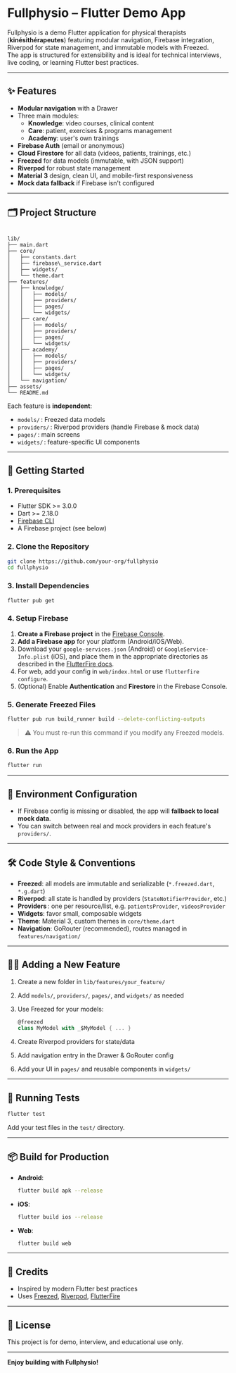 # Fullphysio – Flutter Demo App

Fullphysio is a demo Flutter application for physical therapists (**kinésithérapeutes**) featuring modular navigation, Firebase integration, Riverpod for state management, and immutable models with Freezed.  
The app is structured for extensibility and is ideal for technical interviews, live coding, or learning Flutter best practices.

---

## ✨ Features

- **Modular navigation** with a Drawer
- Three main modules:
  - **Knowledge**: video courses, clinical content
  - **Care**: patient, exercises & programs management
  - **Academy**: user's own trainings
- **Firebase Auth** (email or anonymous)
- **Cloud Firestore** for all data (videos, patients, trainings, etc.)
- **Freezed** for data models (immutable, with JSON support)
- **Riverpod** for robust state management
- **Material 3** design, clean UI, and mobile-first responsiveness
- **Mock data fallback** if Firebase isn't configured

---

## 🗂️ Project Structure

```

lib/
├── main.dart
├── core/
│   ├── constants.dart
│   ├── firebase\_service.dart
│   ├── widgets/
│   └── theme.dart
├── features/
│   ├── knowledge/
│   │   ├── models/
│   │   ├── providers/
│   │   ├── pages/
│   │   └── widgets/
│   ├── care/
│   │   ├── models/
│   │   ├── providers/
│   │   ├── pages/
│   │   └── widgets/
│   ├── academy/
│   │   ├── models/
│   │   ├── providers/
│   │   ├── pages/
│   │   └── widgets/
│   └── navigation/
├── assets/
└── README.md

```

Each feature is **independent**:

- `models/` : Freezed data models
- `providers/` : Riverpod providers (handle Firebase & mock data)
- `pages/` : main screens
- `widgets/` : feature-specific UI components

---

## 🚀 Getting Started

### 1. Prerequisites

- Flutter SDK >= 3.0.0
- Dart >= 2.18.0
- [Firebase CLI](https://firebase.google.com/docs/cli)
- A Firebase project (see below)

### 2. Clone the Repository

```bash
git clone https://github.com/your-org/fullphysio
cd fullphysio
```

### 3. Install Dependencies

```bash
flutter pub get
```

### 4. Setup Firebase

1. **Create a Firebase project** in the [Firebase Console](https://console.firebase.google.com/).
2. **Add a Firebase app** for your platform (Android/iOS/Web).
3. Download your `google-services.json` (Android) or `GoogleService-Info.plist` (iOS), and place them in the appropriate directories as described in the [FlutterFire docs](https://firebase.flutter.dev/docs/overview/).
4. For web, add your config in `web/index.html` or use `flutterfire configure`.
5. (Optional) Enable **Authentication** and **Firestore** in the Firebase Console.

### 5. Generate Freezed Files

```bash
flutter pub run build_runner build --delete-conflicting-outputs
```

> ⚠️ You must re-run this command if you modify any Freezed models.

### 6. Run the App

```bash
flutter run
```

---

## 🔐 Environment Configuration

- If Firebase config is missing or disabled, the app will **fallback to local mock data**.
- You can switch between real and mock providers in each feature's `providers/`.

---

## 🛠️ Code Style & Conventions

- **Freezed**: all models are immutable and serializable (`*.freezed.dart`, `*.g.dart`)
- **Riverpod**: all state is handled by providers (`StateNotifierProvider`, etc.)
- **Providers** : one per resource/list, e.g. `patientsProvider`, `videosProvider`
- **Widgets**: favor small, composable widgets
- **Theme**: Material 3, custom themes in `core/theme.dart`
- **Navigation**: GoRouter (recommended), routes managed in `features/navigation/`

---

## 👨‍💻 Adding a New Feature

1. Create a new folder in `lib/features/your_feature/`
2. Add `models/`, `providers/`, `pages/`, and `widgets/` as needed
3. Use Freezed for your models:

   ```dart
   @freezed
   class MyModel with _$MyModel { ... }
   ```

4. Create Riverpod providers for state/data
5. Add navigation entry in the Drawer & GoRouter config
6. Add your UI in `pages/` and reusable components in `widgets/`

---

## 🧪 Running Tests

```bash
flutter test
```

Add your test files in the `test/` directory.

---

## 📦 Build for Production

- **Android**:

  ```bash
  flutter build apk --release
  ```

- **iOS**:

  ```bash
  flutter build ios --release
  ```

- **Web**:

  ```bash
  flutter build web
  ```

---

## 🙏 Credits

- Inspired by modern Flutter best practices
- Uses [Freezed](https://pub.dev/packages/freezed), [Riverpod](https://pub.dev/packages/riverpod), [FlutterFire](https://firebase.flutter.dev/)

---

## 📝 License

This project is for demo, interview, and educational use only.

---

**Enjoy building with Fullphysio!**
